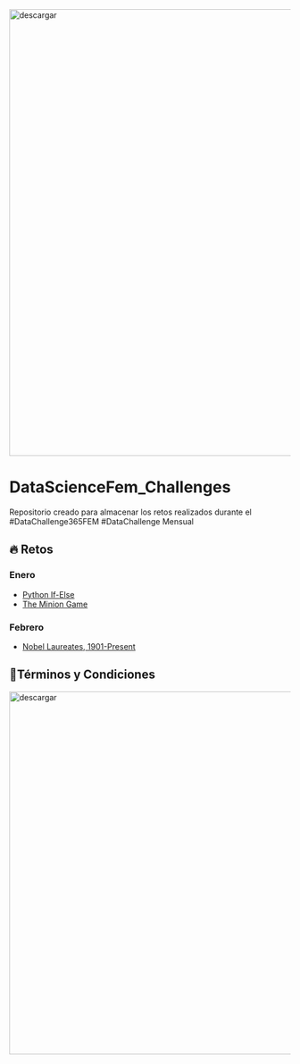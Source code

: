 <img src="https://i.ibb.co/DWSqtc1/Encabezado.png" alt="descargar" border="0" width=800px>


# DataScienceFem_Challenges
Repositorio creado para almacenar los retos realizados durante el #DataChallenge365FEM #DataChallenge Mensual

## 🔥 Retos

### Enero
- [Python If-Else](https://github.com/MayumyCH/dsfem_datachallenge_monthly/blob/main/python_if_else.ipynb)
- [The Minion Game](https://github.com/MayumyCH/dsfem_datachallenge_monthly/tree/main/the_minion_game)

### Febrero
- [Nobel Laureates, 1901-Present]()

## 📌Términos y Condiciones

<img src="https://ci6.googleusercontent.com/proxy/rl5uOwDqkx8Qc_5uhWuGG-XIQ7iVDkjk2b1dhYcOw4fYdK5ApIaZ1LzYlcKvUICH6jy_dKFfqOvp4T4k9XCGejU60VxQnxeWSEHeH3Uj0rlgY-28sk3MczFcxRpqQy8sCckG37NVk46N6vzRxFwzOcMLh4iIvg=s0-d-e1-ft#https://mcusercontent.com/2c38fca3e79a26b38a102bd24/images/98c6754e-68ac-4103-8a7d-c694afcf0e0b.png" alt="descargar" border="0" width=650px>
